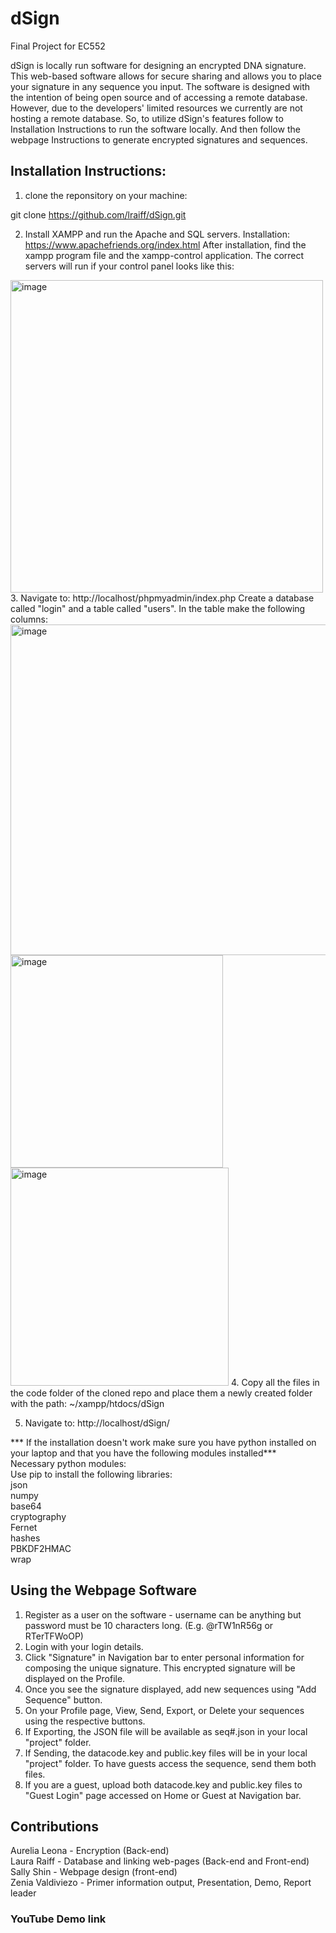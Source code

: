 # dSign
Final Project for EC552

dSign is locally run software for designing an encrypted DNA signature. This web-based software allows for secure sharing and allows you to place your signature in any sequence you input. The software is designed with the intention of being open source and of accessing a remote database. However, due to the developers' limited resources we currently are not hosting a remote database. So, to utilize dSign's features follow to Installation Instructions to run the software locally. And then follow the webpage Instructions to generate encrypted signatures and sequences. 

## Installation Instructions:

1. clone the reponsitory on your machine:

  git clone https://github.com/lraiff/dSign.git

2. Install XAMPP and run the Apache and SQL servers.
  Installation:  https://www.apachefriends.org/index.html
  After installation, find the xampp program file and the xampp-control application. 
  The correct servers will run if your control panel looks like this:
  <img width="500" alt="image" src="https://user-images.githubusercontent.com/89608971/163895138-d3e9d108-6780-430a-ae06-dc969bb69a9f.png">
3. Navigate to: http://localhost/phpmyadmin/index.php
   Create a database called "login" and a table called "users".
   In the table make the following columns: 
   <img width="529" alt="image" src="https://user-images.githubusercontent.com/89608971/163896284-f5345c3e-d1b5-4e9f-aaf9-65486f384f47.png">
   <img width="340" alt="image" src="https://user-images.githubusercontent.com/89608971/163896310-c63bd2e9-5163-4623-a4e1-6cf1c9658d14.png">
  <img width="349" alt="image" src="https://user-images.githubusercontent.com/89608971/163896329-569dbd83-5536-4a63-92b7-25d3dac57806.png">
4. Copy all the files in the code folder of the cloned repo and place them a newly created folder with the path: ~/xampp/htdocs/dSign
<br>

5. Navigate to: http://localhost/dSign/

*** If the installation doesn't work make sure you have python installed on your laptop and that you have the following modules installed***<br>
Necessary python modules:<br>
  Use pip to install the following libraries:<br>
  json<br>
  numpy<br>
  base64<br>
  cryptography<br>
  Fernet<br>
  hashes<br>
  PBKDF2HMAC<br>
  wrap

## Using the Webpage Software

1. Register as a user on the software - username can be anything but password must be 10 characters long. (E.g. @rTW1nR56g or RTerTFWoOP)
2. Login with your login details.
3. Click "Signature" in Navigation bar to enter personal information for composing the unique signature. This encrypted signature will be displayed on the Profile. 
4. Once you see the signature displayed, add new sequences using "Add Sequence" button.
5. On your Profile page, View, Send, Export, or Delete your sequences using the respective buttons. 
6. If Exporting, the JSON file will be available as seq#.json in your local "project" folder.
7. If Sending, the datacode.key and public.key files will be in your local "project" folder. To have guests access the sequence, send them both files.
8. If you are a guest, upload both datacode.key and public.key files to "Guest Login" page accessed on Home or Guest at Navigation bar. 

## Contributions

Aurelia Leona - Encryption (Back-end) <br>
Laura Raiff - Database and linking web-pages (Back-end and Front-end) <br>
Sally Shin - Webpage design (front-end) <br>
Zenia Valdiviezo - Primer information output, Presentation, Demo, Report leader <br>

### YouTube Demo link


